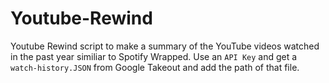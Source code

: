 # Youtube-Rewind
 
Youtube Rewind script to make a summary of the YouTube videos watched in the past year similiar to Spotify Wrapped. 
Use an ```API Key``` and get a  ```watch-history.JSON``` from Google Takeout and add the path of that file.
